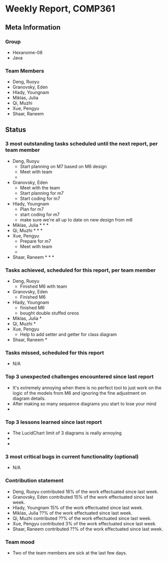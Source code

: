 # Weekly Report, COMP361

## Meta Information

### Group

 * Hexanome-08
 * Java

### Team Members

 * Deng, Ruoyu
 * Granovsky, Eden
 * Hlady, Youngnam
 * Miklas, Julia
 * Qi, Muzhi
 * Xue, Pengyu
 * Shaar, Raneem

## Status

### 3 most outstanding tasks scheduled until the next report, per team member

 * Deng, Ruoyu
    * Start planning on M7 based on M6 design
    * Meet with team
    * 
 * Granovsky, Eden
    * Meet with the team
    * Start planning for m7
    * Start coding for m7
 * Hlady, Youngnam
    * Plan for m7
    * start coding for m7
    * make sure we're all up to date on new design from m6
 * Miklas, Julia
    * 
    * 
    * 
 * Qi, Muzhi
    * 
    * 
    * 
 * Xue, Pengyu
    * Prepare for m7
    * Meet with team
    * 
 * Shaar, Raneem
    * 
    * 
    *  

### Tasks achieved, scheduled for this report, per team member

 * Deng, Ruoyu
    * Finished M6 with team
 * Granovsky, Eden
    * Finished M6
 * Hlady, Youngnam
    * finished M6
    * bought double stuffed oreos
 * Miklas, Julia
    * 
 * Qi, Muzhi
    *
 * Xue, Pengyu
    * Help to add setter and getter for class diagram
 * Shaar, Raneem
    *

### Tasks missed, scheduled for this report

 * N/A

### Top 3 unexpected challenges encountered since last report

  * It's extremely annoying when there is no perfect tool to just work on the logic of the models from M6 and ignoring the fine adjustment on diagram details.
  * After making so many sequence diagrams you start to lose your mind
  * 

### Top 3 lessons learned since last report

  * The LucidChart limit of 3 diagrams is really annoying
  * 
  * 

### 3 most critical bugs in current functionality (optional)

  * N/A

### Contribution statement

 * Deng, Ruoyu contributed 18% of the work effectuated since last week.
 * Granovsky, Eden contributed 15% of the work effectuated since last week.
 * Hlady, Youngnam 15% of the work effectuated since last week.
 * Miklas, Julia ??% of the work effectuated since last week.
 * Qi, Muzhi contributed ??% of the work effectuated since last week.
 * Xue, Pengyu contributed 3% of the work effectuated since last week.
 * Shaar, Raneem contributed ??% of the work effectuated since last week.

### Team mood

 * Two of the team members are sick at the last few days.
